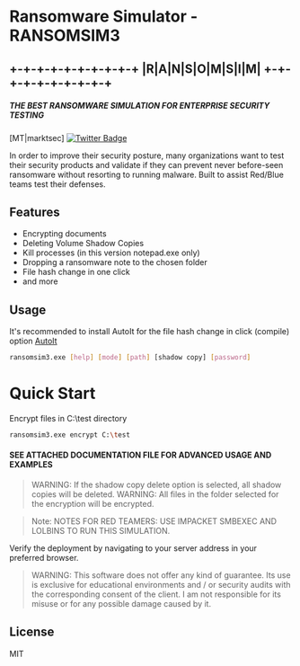# Ransomware Simulator - RANSOMSIM3
## +-+-+-+-+-+-+-+-+-+ |R|A|N|S|O|M|S|I|M| +-+-+-+-+-+-+-+-+-+
##### THE BEST RANSOMWARE SIMULATION FOR ENTERPRISE SECURITY TESTING

[MT|marktsec]
[![Twitter Badge](https://img.shields.io/badge/Twitter-Profile-informational?style=flat&logo=twitter&logoColor=white&color=1CA2F1)]([https://twitter.com/BraydonCoyer](https://twitter.com/marktsec46065))


In order to improve their security posture, many organizations want to test their security products and validate if they can prevent never before-seen ransomware without resorting to running malware. Built to assist Red/Blue teams test their defenses.

## Features
- Encrypting documents
- Deleting Volume Shadow Copies
- Kill processes (in this version notepad.exe only)
- Dropping a ransomware note to the chosen folder
- File hash change in one click
- and more

## Usage

It's recommended to install AutoIt for the file hash change in click (compile) option
[AutoIt](https://www.autoitscript.com/site/) 

```sh
ransomsim3.exe [help] [mode] [path] [shadow copy] [password]
```

# Quick Start
Encrypt files in C:\test directory
```sh
ransomsim3.exe encrypt C:\test
```
#### SEE ATTACHED DOCUMENTATION FILE FOR ADVANCED USAGE AND EXAMPLES

> WARNING: If the shadow copy delete option is selected, all shadow copies will be deleted.
> WARNING: All files in the folder selected for the encryption will be encrypted.

> Note: NOTES FOR RED TEAMERS: USE IMPACKET SMBEXEC AND LOLBINS TO RUN THIS SIMULATION.

Verify the deployment by navigating to your server address in
your preferred browser.

> WARNING: This software does not offer any kind of guarantee. Its use is exclusive for educational environments and / or security audits with the corresponding consent of the client. I am not responsible for its misuse or for any possible damage caused by it.

## License

MIT


